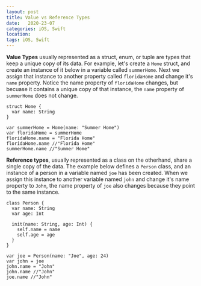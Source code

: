 ```yaml
---
layout: post
title: Value vs Reference Types
date:   2020-23-07
categories: iOS, Swift
location:
tags: iOS, Swift
---
```


**Value Types** usually represented as a struct, enum, or tuple are types that keep a unique copy of its data.
For example, let's create a `Home` struct, and create an instance of it below in a variable called `summerHome`. Next we assign that instance to another property called `floridaHome` and change it's `name` property. Notice the name property of `floridaHome` changes, but becuase it contains a unique copy of that instance, the `name` property of `summerHome` does not change.

```
struct Home {
  var name: String
}

var summerHome = Home(name: "Summer Home")
var floridaHome = summerHome
floridaHome.name = "Florida Home"
floridaHome.name //"Florida Home"
summerHome.name //"Summer Home"
```

**Reference types**, usually represented as a class on the otherhand, share a single copy of the data.
The example below defines a `Person` class, and an instance of a person in a variable named `joe` has been created. When we assign this instance to another variable named `john` and change it's name property to `John`, the name property of `joe` also changes because they point to the same instance.

```
class Person {
  var name: String
  var age: Int
  
  init(name: String, age: Int) {
    self.name = name
    self.age = age
  }
}

var joe = Person(name: "Joe", age: 24)
var john = joe
john.name = "John"
john.name //"John"
joe.name //"John"
```
